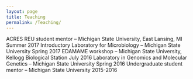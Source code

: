 ```yaml
---
layout: page
title: Teaching
permalink: /Teaching/
---
```




 ACRES REU student mentor – Michigan State University, East Lansing, MI Summer 2017
 Introductory Laboratory for Microbiology – Michigan State University Spring 2017
 EDAMAME workshop – Michigan State University, Kellogg Biological Station July 2016
 Laboratory in Genomics and Molecular Genetics – Michigan State University Spring 2016
 Undergraduate student mentor – Michigan State University 2015-2016
